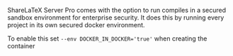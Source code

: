 ShareLaTeX Server Pro comes with the option to run compiles in a secured sandbox environment for enterprise security. It does this by running every project in its own secured docker environment. 

To enable this set `--env DOCKER_IN_DOCKER='true'` when creating the container